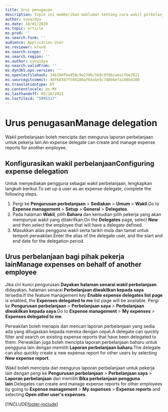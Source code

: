 ```yaml
---
title: Urus penugasan
description: Topik ini memberikan maklumat tentang cara wakil perbelanjaan boleh mencipta dan mengurus laporan perbelanjaan untuk pekerja lain.
author: suvaidya
ms.date: 10/01/2020
ms.topic: article
ms.prod: ''
ms.search.form: ''
audience: Application User
ms.reviewer: kfend
ms.search.scope: ''
ms.search.region: ''
ms.author: suvaidya
ms.search.validFrom: ''
ms.dyn365.ops.version: ''
ms.openlocfilehash: 34b190f9a458c9e2706c5b8c9fdbceea1fbe2621
ms.sourcegitcommit: 40f68387f594180af64a5e5c748b6efa188bd300
ms.translationtype: HT
ms.contentlocale: ms-MY
ms.lasthandoff: 05/10/2021
ms.locfileid: "5995317"
---
```

# <a name="manage-delegation"></a><span data-ttu-id="82d3f-103">Urus penugasan</span><span class="sxs-lookup"><span data-stu-id="82d3f-103">Manage delegation</span></span>
<span data-ttu-id="82d3f-104">Wakil perbelanjaan boleh mencipta dan mengurus laporan perbelanjaan untuk pekerja lain.</span><span class="sxs-lookup"><span data-stu-id="82d3f-104">An expense delegate can create and manage expense reports for another employee.</span></span>

## <a name="configuring-expense-delegation"></a><span data-ttu-id="82d3f-105">Konfigurasikan wakil perbelanjaan</span><span class="sxs-lookup"><span data-stu-id="82d3f-105">Configuring expense delegation</span></span>

<span data-ttu-id="82d3f-106">Untuk menyediakan pengguna sebagai wakil perbelanjaan, lengkapkan langkah berikut.</span><span class="sxs-lookup"><span data-stu-id="82d3f-106">To set up a user as an expense delegate, complete the following steps.</span></span> 
1. <span data-ttu-id="82d3f-107">Pergi ke **Pengurusan perbelanjaan** > **Sediakan** > **Umum** > **Wakil**.</span><span class="sxs-lookup"><span data-stu-id="82d3f-107">Go to **Expense management** > **Setup** > **General** > **Delegates**.</span></span> 
2. <span data-ttu-id="82d3f-108">Pada halaman **Wakil**, pilih **Baharu** dan kemudian pilih pekerja yang akan mempunyai wakil yang ditakrifkan.</span><span class="sxs-lookup"><span data-stu-id="82d3f-108">On the **Delegates** page, select **New** and then select the employee that will have a delegate defined.</span></span> 
3. <span data-ttu-id="82d3f-109">Masukkan alias pengguna wakil serta tarikh mula dan tamat untuk tempoh perwakilan.</span><span class="sxs-lookup"><span data-stu-id="82d3f-109">Enter the alias of the delegate user, and the start and end date for the delegation period.</span></span>

## <a name="manage-expenses-on-behalf-of-another-employee"></a><span data-ttu-id="82d3f-110">Urus perbelanjaan bagi pihak pekerja lain</span><span class="sxs-lookup"><span data-stu-id="82d3f-110">Manage expenses on behalf of another employee</span></span>

<span data-ttu-id="82d3f-111">Jika ciri kunci pengurusan **Dayakan halaman senarai wakil perbelanjaan** didayakan, halaman senarai **Perbelanjaan diwakilkan kepada saya** tersedia.</span><span class="sxs-lookup"><span data-stu-id="82d3f-111">If the feature management key **Enable expense delegates list page** is enabled, the **Expenses delegated to me** list page will be available.</span></span> <span data-ttu-id="82d3f-112">Pergi ke **Pengurusan perbelanjaan** > **Perbelanjaan saya** > **Perbelanjaan diwakilkan kepada saya**.</span><span class="sxs-lookup"><span data-stu-id="82d3f-112">Go to **Expense management** > **My expenses** > **Expenses delegated to me**.</span></span>

<span data-ttu-id="82d3f-113">Perwakilan boleh menapis dan mencari laporan perbelanjaan yang sedia ada yang ditugaskan kepada mereka dengan cepat.</span><span class="sxs-lookup"><span data-stu-id="82d3f-113">A delegate can quickly filter and search on existing expense reports that have been delegated to them.</span></span> <span data-ttu-id="82d3f-114">Perwakilan juga boleh mencipta laporan perbelanjaan baharu untuk pengguna lain dengan memilih **Laporan perbelanjaan baharu**.</span><span class="sxs-lookup"><span data-stu-id="82d3f-114">The delegate can also quickly create a new expense report for other users by selecting **New expense report**.</span></span>

<span data-ttu-id="82d3f-115">Wakil boleh mencipta dan mengurus laporan perbelanjaan untuk pekerja lain dengan pergi ke **Pengurusan perbelanjaan** > **Perbelanjaan saya** > **Laporan perbelanjaan** dan memilih **Bika perbelanjaan pengguna lain**.</span><span class="sxs-lookup"><span data-stu-id="82d3f-115">Delegates can create and manage expense reports for other employees by going to **Expense management** > **My expenses** > **Expense reports** and selecting **Open other user's expenses**.</span></span>


[!INCLUDE[footer-include](../includes/footer-banner.md)]